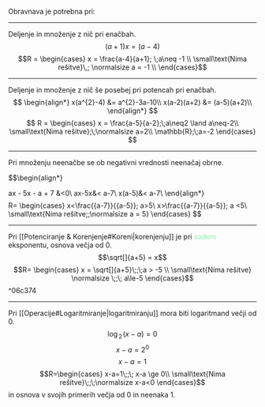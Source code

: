 
Obravnava je potrebna pri:
***
Deljenje in množenje z nič pri enačbah.
$$(a+1)x = (a-4)$$
$$R = 
\begin{cases}
x = \frac{a-4}{a+1}; \;a\neq -1 \\
\small\text{Nima rešitve}\,; \normalsize a = -1 \\
\end{cases}$$
***

Deljenje in množenje z nič še posebej pri potencah pri enačbah.
$$
\begin{align*}
x(a^{2}-4) &= a^{2}-3a-10\\
x(a-2)(a+2) &= (a-5)(a+2)\\
\end{align*}
$$
$$
R =
\begin{cases}
x = \frac{a-5}{a-2};\;a\neq2 \land a\neq-2\\
\small\text{Nima rešitve};\;\normalsize a=2\\
\mathbb{R};\;a=-2
\end{cases}
$$
***
Pri množenju neenačbe se ob negativni vrednosti neenačaj obrne.

$$\begin{align*}

ax - 5x - a + 7 &<0\\
ax-5x&< a-7\\
x(a-5)&< a-7\\
\end{align*}
$$
$$
R=
\begin{cases}
x<\frac{{a-7}}{{a-5}}; a>5\\
x>\frac{{a-7}}{{a-5}}; a <5\\
\small\text{Nima rešitve;\;\normalsize a = 5}
\end{cases}
$$
***
Pri [[Potenciranje & Korenjenje#Koreni|korenjenju]] je pri <span style="color:#8cf2b0">sodem </span>eksponentu, osnova večja od 0. $$\sqrt[]{a+5} = x$$$$R=
\begin{cases}
x = \sqrt[]{a+5}\;;\;a > -5 \\
\small\text{Nima rešitve} \normalsize \;;\; a\le-5
\end{cases}$$ ^06c374

***

Pri [[Operacije#Logaritmiranje|logaritmiranju]] mora biti logaritmand večji od 0.
$$\log_{\,2}{\!(x-a)} = 0$$
$$x-a=2^{0}$$
$$x - a=1$$
$$R=\begin{cases}
 x-a=1\;;\; x-a \ge 0\\
\small\text{Nima rešitve}\;;\;\normalsize x-a<0
\end{cases}$$
in osnova v svojih primerih večja od 0 in neenaka 1.
